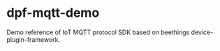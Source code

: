 # dpf-mqtt-demo
Demo reference of IoT MQTT protocol SDK based on beethings device-plugin-framework.
